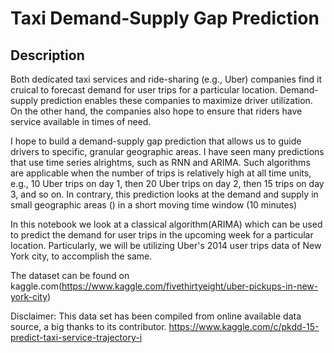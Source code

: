 # Taxi Demand-Supply Gap Prediction #

## Description ##
Both dedicated taxi services and ride-sharing (e.g., Uber) companies find it cruical to forecast demand for user trips for a particular location. Demand-supply prediction enables these companies to maximize driver utilization. On the other hand, the companies also hope to ensure that riders have service available in times of need. 

I hope to build a demand-supply gap prediction that allows us to guide drivers to specific, granular geographic areas. I have seen many predictions that use time series alrightms, such as RNN and ARIMA. Such algorithms are applicable when the number of trips is relatively high at all time units, e.g., 10 Uber trips on day 1, then 20 Uber trips on day 2, then 15 trips on day 3, and so on. In contrary, this prediction looks at the demand and supply in small geographic areas () in a short moving time window (10 minutes) 


In this notebook we look at a classical algorithm(ARIMA) which can be used to predict the demand for user trips in the upcoming week for a particular location. Particularly, we will be utilizing Uber's 2014 user trips data of New York city, to accomplish the same.

The dataset can be found on kaggle.com(https://www.kaggle.com/fivethirtyeight/uber-pickups-in-new-york-city)



Disclaimer: This data set has been compiled from online available data source, a big thanks to its contributor.
https://www.kaggle.com/c/pkdd-15-predict-taxi-service-trajectory-i
